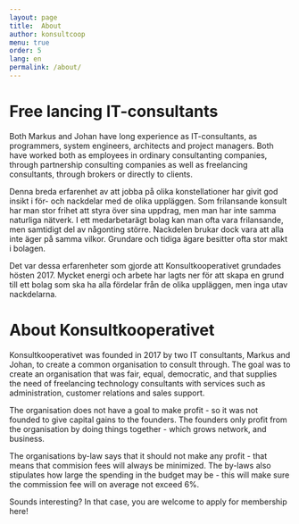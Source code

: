```yaml
---
layout: page
title:  About
author: konsultcoop
menu: true
order: 5
lang: en
permalink: /about/
---
```

# Free lancing IT-consultants
Both Markus and Johan have long experience as IT-consultants, as programmers, system engineers, architects and project managers. Both have worked both as employees in ordinary consultanting companies, through partnership consulting companies as well as freelancing consultants, through brokers or directly to clients.

Denna breda erfarenhet av att jobba på olika konstellationer har givit god insikt i för- och nackdelar med de olika uppläggen. Som frilansande konsult har man stor frihet att styra över sina uppdrag, men man har inte samma naturliga nätverk. I ett medarbetarägt bolag kan man ofta vara frilansande, men samtidigt del av någonting större. Nackdelen brukar dock vara att alla inte äger på samma vilkor. Grundare och tidiga ägare besitter ofta stor makt i bolagen.

Det var dessa erfarenheter som gjorde att Konsultkooperativet grundades hösten 2017. Mycket energi och arbete har lagts ner för att skapa en grund till ett bolag som ska ha alla fördelar från de olika uppläggen, men inga utav nackdelarna.

# About Konsultkooperativet
Konsultkooperativet was founded in 2017 by two IT consultants, Markus and Johan, to create a common organisation to consult through. The goal was to create an organisation that was fair, equal, democratic, and that supplies the need of freelancing technology consultants with services such as administration, customer relations and sales support.

The organisation does not have a goal to make profit - so it was not founded to give capital gains to the founders. The founders only profit from the organisation by doing things together - which grows network, and business.

The organisations by-law says that it should not make any profit - that means that commision fees will always be minimized. The by-laws also stipulates how large the spending in the budget may be - this will make sure the commission fee will on average not exceed 6%.

Sounds interesting? In that case, you are welcome to apply for membership here!

